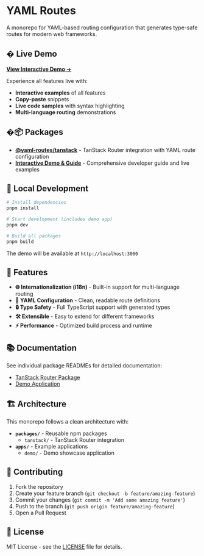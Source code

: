 # YAML Routes

A monorepo for YAML-based routing configuration that generates type-safe routes for modern web frameworks.

## � Live Demo

**[View Interactive Demo →](https://ohmycode.github.io/yaml-routes)**

Experience all features live with:

-   **Interactive examples** of all features
-   **Copy-paste** snippets
-   **Live code samples** with syntax highlighting
-   **Multi-language routing** demonstrations

## �📦 Packages

-   **[@yaml-routes/tanstack](./packages/tanstack)** - TanStack Router integration with YAML route configuration
-   **[Interactive Demo & Guide](./apps/demo)** - Comprehensive developer guide and live examples

## 🎯 Local Development

```bash
# Install dependencies
pnpm install

# Start development (includes demo app)
pnpm dev

# Build all packages
pnpm build
```

The demo will be available at `http://localhost:3000`

## 🎯 Features

-   **🌐 Internationalization (i18n)** - Built-in support for multi-language routing
-   **📝 YAML Configuration** - Clean, readable route definitions
-   **🔒 Type Safety** - Full TypeScript support with generated types
-   **🛠 Extensible** - Easy to extend for different frameworks
-   **⚡ Performance** - Optimized build process and runtime

## 📚 Documentation

See individual package READMEs for detailed documentation:

-   [TanStack Router Package](./packages/tanstack/README.md)
-   [Demo Application](./apps/demo/README.md)

## 🏗 Architecture

This monorepo follows a clean architecture with:

-   **`packages/`** - Reusable npm packages
    -   `tanstack/` - TanStack Router integration
-   **`apps/`** - Example applications
    -   `demo/` - Demo showcase application

## 🤝 Contributing

1. Fork the repository
2. Create your feature branch (`git checkout -b feature/amazing-feature`)
3. Commit your changes (`git commit -m 'Add some amazing feature'`)
4. Push to the branch (`git push origin feature/amazing-feature`)
5. Open a Pull Request

## 📄 License

MIT License - see the [LICENSE](LICENSE) file for details.
